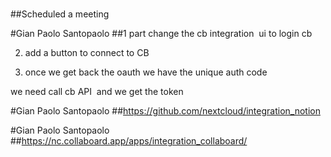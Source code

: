 #
##Scheduled a meeting

#Gian Paolo Santopaolo
##1 part change the cb integration  ui to login cb

2. add a button to connect to CB

3. once we get back the oauth we have the unique auth code

we need call cb API  and we get the token

#Gian Paolo Santopaolo
##https://github.com/nextcloud/integration_notion

#Gian Paolo Santopaolo
##https://nc.collaboard.app/apps/integration_collaboard/
